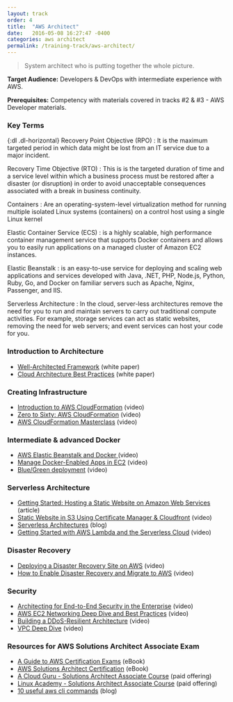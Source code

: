 ```yaml
---
layout: track
order: 4
title:  "AWS Architect"
date:   2016-05-08 16:27:47 -0400
categories: aws architect
permalink: /training-track/aws-architect/
---
```


> System architect who is putting together the whole picture.

**Target Audience:** Developers & DevOps with intermediate experience with AWS.

**Prerequisites:** Competency with materials covered in tracks #2 & #3 - AWS Developer materials.

### Key Terms
{:dl .dl-horizontal}
Recovery Point Objective (RPO)
: It is the maximum targeted period in which data might be lost from an IT service due to a major incident.

Recovery Time Objective (RTO)
: This is is the targeted duration of time and a service level within which a business process must be restored after a disaster (or disruption) in order to avoid unacceptable consequences associated with a break in business continuity.

Containers
: Are an operating-system-level virtualization method for running multiple isolated Linux systems (containers) on a control host using a single Linux kernel

Elastic Container Service (ECS)
: is a highly scalable, high performance container management service that supports Docker containers and allows you to easily run applications on a managed cluster of Amazon EC2 instances.

Elastic Beanstalk
: is an easy-to-use service for deploying and scaling web applications and services developed with Java, .NET, PHP, Node.js, Python, Ruby, Go, and Docker on familiar servers such as Apache, Nginx, Passenger, and IIS.

Serverless Architecture
:  In the cloud, server-less architectures remove the need for you to run and maintain servers to carry out traditional compute activities. For example, storage services can act as static websites, removing the need for web servers; and event services can host your code for you.

### Introduction to Architecture
* [Well-Architected Framework](http://d0.awsstatic.com/whitepapers/architecture/AWS_Well-Architected_Framework.pdf) (white paper)
* [Cloud Architecture Best Practices](https://d0.awsstatic.com/whitepapers/AWS_Cloud_Best_Practices.pdf) (white paper)

### Creating Infrastructure
* [Introduction to AWS CloudFormation](https://www.youtube.com/watch?v=b-gwhQ6GPFQ) (video)
* [Zero to Sixty: AWS CloudFormation](https://www.youtube.com/watch?v=-0ELfN-kb7g) (video)
* [AWS CloudFormation Masterclass](https://www.youtube.com/watch?v=6R44BADNJA8) (video)

### Intermediate & advanced Docker
* [AWS Elastic Beanstalk and Docker ](https://www.youtube.com/watch?v=OzLXj2W2Rss) (video)
* [Manage Docker-Enabled Apps in EC2](https://www.youtube.com/watch?v=c0EnHl3o-L4) (video)
* [Blue/Green deployment](https://www.youtube.com/watch?v=aX54mhZbN58) (video)

### Serverless Architecture
* [Getting Started: Hosting a Static Website on Amazon Web Services](https://docs.aws.amazon.com/gettingstarted/latest/swh/website-hosting-intro.html) (article)
* [Static Website in S3 Using Certificate Manager & Cloudfront](https://www.youtube.com/watch?v=5uS_rQjQ4Hw) (video)
* [Serverless Architectures](http://martinfowler.com/articles/serverless.html) (blog)
* [Getting Started with AWS Lambda and the Serverless Cloud](https://www.youtube.com/watch?v=g5PNX-8MRt0) (video)

### Disaster Recovery
* [Deploying a Disaster Recovery Site on AWS](https://www.youtube.com/watch?v=bXrGUlgbl-s) (video)
* [How to Enable Disaster Recovery and Migrate to AWS](https://www.youtube.com/watch?v=NoSwvJ18tMM) (video)

### Security
* [Architecting for End-to-End Security in the Enterprise](https://www.youtube.com/watch?v=IT-krK_wI3o) (video)
* [AWS EC2 Networking Deep Dive and Best Practices](https://www.youtube.com/watch?v=nzSrRvADh6g) (video)
* [Building a DDoS-Resilient Architecture](https://www.youtube.com/watch?v=OT2y3DzMEmQ) (video)
* [VPC Deep Dive](https://www.youtube.com/watch?v=HexrVfuIY1k) (video)

### Resources for AWS Solutions Architect Associate Exam
* [A Guide to AWS Certification Exams](https://cloudacademy.com/ebooks/guide-aws-certification-exams-2/) (eBook)
* [AWS Solutions Architect Certification](https://cloudacademy.com/ebooks/aws-solutions-architect-certification-1/) (eBook)
* [A Cloud Guru - Solutions Architect Associate Course](https://acloud.guru/learn/aws-certified-solutions-architect-associate) (paid offering)
* [Linux Academy - Solutions Architect Associate Course](https://linuxacademy.com/amazon-web-services/training/course/name/aws-certified-solutions-architect-associate) (paid offering)
* [10 useful aws cli commands](http://cloudacademy.com/blog/aws-cli-10-useful-commands/) (blog)
